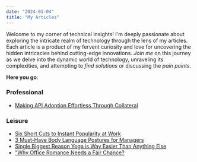 ```yaml
---
date: "2024-01-04"
title: "My Articles"
---
```

Welcome to my corner of technical insights! I'm deeply passionate about exploring the intricate realm of technology through the lens of my articles. Each article is a product of my fervent curiosity and love for uncovering the hidden intricacies behind cutting-edge innovations. *Join me* on this journey as we delve into the dynamic world of technology, unraveling its complexities, and attempting to *find solutions* or discussing the *pain points*. 

**Here you go**:
### Professional
* <a href="https://drive.google.com/file/d/1qrf-30SL9xMxdN4a1-2jK8D-Xdxu9Kas/view?usp=sharing" target="_blank">Making API Adoption Effortless Through Collateral</a>

### Leisure
*  <a href="https://www.linkedin.com/pulse/20140712083222-30278136-six-short-cuts-to-instant-popularity-at-work/" target="_blank">Six Short Cuts to Instant Popularity at Work</a>
* <a href="https://www.linkedin.com/pulse/3-must-have-body-language-postures-managers-arif-mohammed/" target="_blank">3 Must-Have Body Language Postures for Managers</a>
* <a href="https://medium.com/@ArifMohammed/one-single-biggest-reason-yoga-is-way-easier-than-anything-else-c2244f9ff49d" target="_blank">Single Biggest Reason Yoga is Way Easier Than Anything Else</a>
* <a href="https://www.linkedin.com/pulse/20141021174351-30278136-why-office-romance-needs-a-fair-chance" target=_blank>"Why Office Romance Needs a Fair Chance?</a>